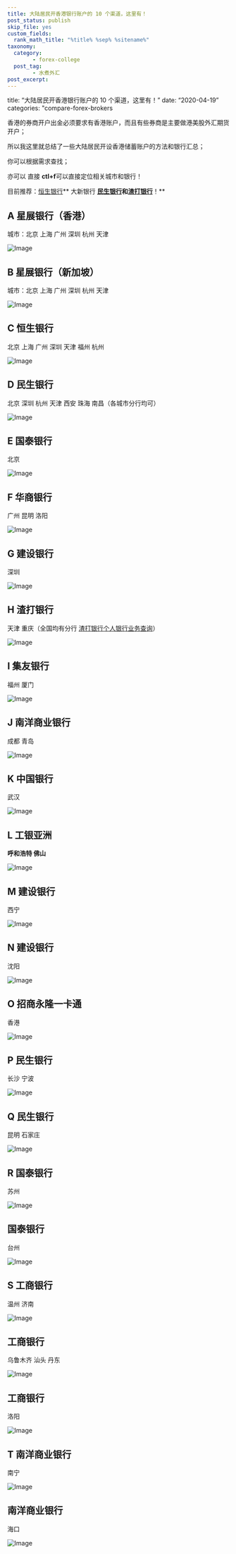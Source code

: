 ```yaml
---
title: 大陆居民开香港银行账户的 10 个渠道，这里有！
post_status: publish
skip_file: yes
custom_fields:
  rank_math_title: "%title% %sep% %sitename%"
taxonomy:
  category:
        - forex-college
  post_tag:
        - 水煮外汇
post_excerpt: 
---
```

title: “大陆居民开香港银行账户的 10 个渠道，这里有！” date: “2020-04-19” categories: "compare-forex-brokers

香港的券商开户出金必须要求有香港账户，而且有些券商是主要做港美股外汇期货开户；

所以我这里就总结了一些大陆居民开设香港储蓄账户的方法和银行汇总；

你可以根据需求查找；

亦可以 直接 **ctl+f**可以直接定位相关城市和银行！

目前推荐：[恒生银行](https://we.laowei8.com/hk-ebank.html#c)** 大新银行 **[民生银行](https://we.laowei8.com/hk-ebank.html#d)**和**[渣打银行](https://we.laowei8.com/hk-ebank.html#h)**！**

## A 星展银行（香港）

城市：北京 上海 广州 深圳 杭州 天津

![Image](https://cdn.fendou.la/welaowei8/2019/03/a.png)

## B 星展银行（新加坡）

城市：北京 上海 广州 深圳 杭州 天津

![Image](https://cdn.fendou.la/welaowei8/2019/03/b.png)

## C 恒生银行

北京 上海 广州 深圳 天津 福州 杭州

![Image](https://cdn.fendou.la/welaowei8/2019/03/c.png)

## D 民生银行

北京 深圳 杭州 天津 西安 珠海 南昌（各城市分行均可）

![Image](https://cdn.fendou.la/welaowei8/2019/03/d.png)

## E 国泰银行

北京

![Image](https://cdn.fendou.la/welaowei8/2019/03/e.png)

## F 华商银行

广州 昆明 洛阳

![Image](https://cdn.fendou.la/welaowei8/2019/03/f.png)

## G 建设银行

深圳

![Image](https://cdn.fendou.la/welaowei8/2019/03/g.png)

## H 渣打银行

天津 重庆（全国均有分行 [渣打银行个人银行业务查询](https://www.sc.com/cn/atms-and-branches-details/)）

![Image](https://cdn.fendou.la/welaowei8/2019/03/h.png)

## I 集友银行

福州 厦门

![Image](https://cdn.fendou.la/welaowei8/2019/03/i.png)

## J 南洋商业银行

成都 青岛

![Image](https://cdn.fendou.la/welaowei8/2019/03/j.png)

## K 中国银行

武汉

![Image](https://cdn.fendou.la/welaowei8/2019/03/k.png)

## L **工银亚洲**

**呼和浩特 佛山**

![Image](https://cdn.fendou.la/welaowei8/2019/03/l.png)

## M 建设银行

西宁

![Image](https://cdn.fendou.la/welaowei8/2019/03/m.png)

## N 建设银行

沈阳

![Image](https://cdn.fendou.la/welaowei8/2019/03/n.png)

## O 招商永隆一卡通

香港

![Image](https://cdn.fendou.la/welaowei8/2019/03/o.png)

## P 民生银行

长沙 宁波

![Image](https://cdn.fendou.la/welaowei8/2019/03/p.png)

## Q 民生银行

昆明 石家庄

![Image](https://cdn.fendou.la/welaowei8/2019/03/q.png)

## R 国泰银行

苏州

![Image](https://cdn.fendou.la/welaowei8/2019/03/r.png)

## 国泰银行

台州

![Image](https://cdn.fendou.la/welaowei8/2019/03/s.png)

## S 工商银行

温州 济南

![Image](https://cdn.fendou.la/welaowei8/2019/03/t.png)

## 工商银行

乌鲁木齐 汕头 丹东

![Image](https://cdn.fendou.la/welaowei8/2019/03/u.png)

## 工商银行

洛阳

![Image](https://cdn.fendou.la/welaowei8/2019/03/v.png)

## T 南洋商业银行

南宁

![Image](https://cdn.fendou.la/welaowei8/2019/03/w.png)

## 南洋商业银行

海口

![Image](https://cdn.fendou.la/welaowei8/2019/03/x.png)